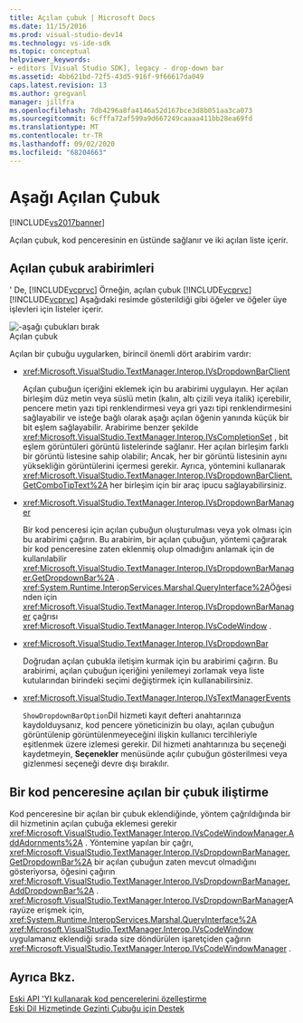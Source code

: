 ```yaml
---
title: Açılan çubuk | Microsoft Docs
ms.date: 11/15/2016
ms.prod: visual-studio-dev14
ms.technology: vs-ide-sdk
ms.topic: conceptual
helpviewer_keywords:
- editors [Visual Studio SDK], legacy - drop-down bar
ms.assetid: 4bb621bd-72f5-43d5-916f-9f66617da049
caps.latest.revision: 13
ms.author: gregvanl
manager: jillfra
ms.openlocfilehash: 7db4296a8fa4146a52d167bce3d8b051aa3ca073
ms.sourcegitcommit: 6cfffa72af599a9d667249caaaa411bb28ea69fd
ms.translationtype: MT
ms.contentlocale: tr-TR
ms.lasthandoff: 09/02/2020
ms.locfileid: "68204663"
---
```

# <a name="drop-down-bar"></a>Aşağı Açılan Çubuk
[!INCLUDE[vs2017banner](../includes/vs2017banner.md)]

Açılan çubuk, kod penceresinin en üstünde sağlanır ve iki açılan liste içerir.  
  
## <a name="drop-down-bar-interfaces"></a>Açılan çubuk arabirimleri  
 ' De, [!INCLUDE[vcprvc](../includes/vcprvc-md.md)] Örneğin, açılan çubuk [!INCLUDE[vcprvc](../includes/vcprvc-md.md)] [!INCLUDE[vcprvc](../includes/vcprvc-md.md)] Aşağıdaki resimde gösterildiği gibi öğeler ve öğeler üye işlevleri için listeler içerir.  
  
 ![&#45;aşağı çubukları bırak](../extensibility/media/vsdropdown-bar.gif "vsDropdown_bar")  
Açılan çubuk  
  
 Açılan bir çubuğu uygularken, birincil önemli dört arabirim vardır:  
  
- <xref:Microsoft.VisualStudio.TextManager.Interop.IVsDropdownBarClient>  
  
     Açılan çubuğun içeriğini eklemek için bu arabirimi uygulayın. Her açılan birleşim düz metin veya süslü metin (kalın, altı çizili veya italik) içerebilir, pencere metin yazı tipi renklendirmesi veya gri yazı tipi renklendirmesini sağlayabilir ve isteğe bağlı olarak aşağı açılan öğenin yanında küçük bir bit eşlem sağlayabilir. Arabirime benzer şekilde <xref:Microsoft.VisualStudio.TextManager.Interop.IVsCompletionSet> , bit eşlem görüntüleri görüntü listelerinde sağlanır. Her açılan birleşim farklı bir görüntü listesine sahip olabilir; Ancak, her bir görüntü listesinin aynı yüksekliğin görüntülerini içermesi gerekir. Ayrıca, yöntemini kullanarak <xref:Microsoft.VisualStudio.TextManager.Interop.IVsDropdownBarClient.GetComboTipText%2A> her birleşim için bir araç ipucu sağlayabilirsiniz.  
  
- <xref:Microsoft.VisualStudio.TextManager.Interop.IVsDropdownBarManager>  
  
     Bir kod penceresi için açılan çubuğun oluşturulması veya yok olması için bu arabirimi çağırın. Bu arabirim, bir açılan çubuğun, yöntemi çağırarak bir kod penceresine zaten eklenmiş olup olmadığını anlamak için de kullanılabilir <xref:Microsoft.VisualStudio.TextManager.Interop.IVsDropdownBarManager.GetDropdownBar%2A> . <xref:System.Runtime.InteropServices.Marshal.QueryInterface%2A>Öğesinden için <xref:Microsoft.VisualStudio.TextManager.Interop.IVsDropdownBarManager> çağrısı <xref:Microsoft.VisualStudio.TextManager.Interop.IVsCodeWindow> .  
  
- <xref:Microsoft.VisualStudio.TextManager.Interop.IVsDropdownBar>  
  
     Doğrudan açılan çubukla iletişim kurmak için bu arabirimi çağırın. Bu arabirimi, açılan çubuğun içeriğini yenilemeyi zorlamak veya liste kutularından birindeki seçimi değiştirmek için kullanabilirsiniz.  
  
- <xref:Microsoft.VisualStudio.TextManager.Interop.IVsTextManagerEvents>  
  
     `ShowDropdownBarOption`Dil hizmeti kayıt defteri anahtarınıza kaydolduysanız, kod pencere yöneticinizin bu olayı, açılan çubuğun görüntülenip görüntülenmeyeceğini ilişkin kullanıcı tercihleriyle eşitlenmek üzere izlemesi gerekir. Dil hizmeti anahtarınıza bu seçeneği kaydetmeyin, **Seçenekler** menüsünde açılır çubuğun gösterilmesi veya gizlenmesi seçeneği devre dışı bırakılır.  
  
## <a name="attaching-a-drop-down-bar-to-a-code-window"></a>Bir kod penceresine açılan bir çubuk iliştirme  
 Kod penceresine bir açılan bir çubuk eklendiğinde, yöntem çağrıldığında bir dil hizmetinin açılan çubuğa eklemesi gerekir <xref:Microsoft.VisualStudio.TextManager.Interop.IVsCodeWindowManager.AddAdornments%2A> . Yöntemine yapılan bir çağrı, <xref:Microsoft.VisualStudio.TextManager.Interop.IVsDropdownBarManager.GetDropdownBar%2A> bir açılan çubuğun zaten mevcut olmadığını gösteriyorsa, öğesini çağırın <xref:Microsoft.VisualStudio.TextManager.Interop.IVsDropdownBarManager.AddDropdownBar%2A> . <xref:Microsoft.VisualStudio.TextManager.Interop.IVsDropdownBarManager>Arayüze erişmek için, <xref:System.Runtime.InteropServices.Marshal.QueryInterface%2A> <xref:Microsoft.VisualStudio.TextManager.Interop.IVsCodeWindow> uygulamanız eklendiği sırada size döndürülen işaretçiden çağırın <xref:Microsoft.VisualStudio.TextManager.Interop.IVsCodeWindowManager> .  
  
## <a name="see-also"></a>Ayrıca Bkz.  
 [Eski API 'YI kullanarak kod pencerelerini özelleştirme](../extensibility/customizing-code-windows-by-using-the-legacy-api.md)   
 [Eski Dil Hizmetinde Gezinti Çubuğu için Destek](../extensibility/internals/support-for-the-navigation-bar-in-a-legacy-language-service.md)

